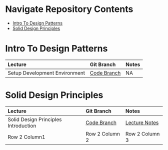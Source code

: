 [//]: # (https://github.com/fefong/markdown_readme#titles)
Navigate Repository Contents
=============================

- [Intro To Design Patterns](#intro-to-design-patterns)
- [Solid Design Principles](#solid-design-principles)

# Intro To Design Patterns

| Lecture                       | Git Branch                                                                          | Notes |
|:------------------------------|:------------------------------------------------------------------------------------|:------|
| Setup Development Environment | [Code Branch](https://github.com/manikbajaj/typescript-design-patterns/tree/TSD014) | NA    |

# Solid Design Principles

| Lecture                              | Git Branch                                                                          | Notes                                                                                 |
|:-------------------------------------|:------------------------------------------------------------------------------------|:--------------------------------------------------------------------------------------|
| Solid Design Principles Introduction | [Code Branch](https://github.com/manikbajaj/typescript-design-patterns/tree/TSD014) | [Lecture Notes](https://cloudaffle.com/series/solid-design-principles/what-is-solid/) |
| Row 2 Column1                        | Row 2 Column 2                                                                      | Row 2 Column 3                                                                        |
